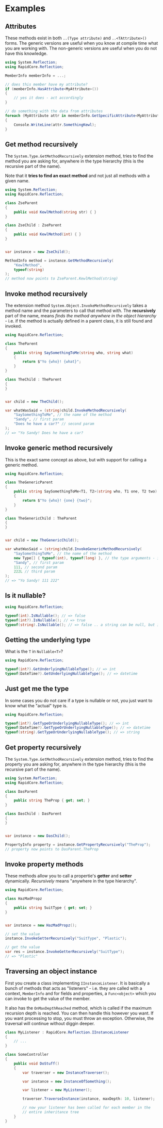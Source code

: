 # Examples

## Attributes

These methods exist in both `..(Type attribute)` and `..<TAttribute>()` forms. The generic versions are useful when you know at compile time what you are working with. The non-generic versions are useful when you do not have this knowledge.

```csharp
using System.Reflection;
using RapidCore.Reflection;

MemberInfo memberInfo = ...;

// does this member have my attribute?
if (memberInfo.HasAttribute<MyAttribute>())
{
    // yes it does - act accordingly
}

// do something with the data from attributes
foreach (MyAttribute attr in memberInfo.GetSpecificAttribute<MyAttribute>())
{
    Console.WriteLine(attr.SomethingKewl);
}
```

## Get method recursively

The `System.Type.GetMethodRecursively` extension method, tries to find the method you are asking for, anywhere in the type hierarchy (this is the recursive part of the name).

Note that it **tries to find an exact method** and not just all methods with a given name.

```csharp
using System.Reflection;
using RapidCore.Reflection;

class ZseParent
{
    public void KewlMethod(string str) { }
}

class ZseChild : ZseParent
{
    public void KewlMethod(int) { }
}


var instance = new ZseChild();

MethodInfo method = instance.GetMethodRecursively(
    "KewlMethod",
    typeof(string)
);
// method now points to ZseParent.KewlMethod(string)
```


## Invoke method recursively

The extension method `System.Object.InvokeMethodRecursively` takes a method name and the parameters to call that method with. The **recursively** part of the name, means _finds the method anywhere in the object hierarchy_ - i.e. if the method is actually defined in a parent class, it is still found and invoked.

```csharp
using RapidCore.Reflection;

class TheParent
{
    public string SaySomethingToMe(string who, string what)
    {
        return $"Yo {who}! {what}";
    }
}

class TheChild : TheParent
{
}


var child = new TheChild();

var whatWasSaid = (string)child.InvokeMethodRecursively(
    "SaySomethingToMe", // the name of the method
    "Sandy", // first param
    "Does he have a car?" // second param
);
// => "Yo Sandy! Does he have a car?
```


## Invoke generic method recursively

This is the exact same concept as above, but with support for calling a generic method.

```csharp
using RapidCore.Reflection;

class TheGenericParent
{
    public string SaySomethingToMe<T1, T2>(string who, T1 one, T2 two)
    {
        return $"Yo {who}! {one} {two}";
    }
}

class TheGenericChild : TheParent
{
}


var child = new TheGenericChild();

var whatWasSaid = (string)child.InvokeGenericMethodRecursively(
    "SaySomethingToMe", // the name of the method
    new Type[] { typeof(int), typeof(long) }, // the type arguments - i.e. <T1, T2>
    "Sandy", // first param
    111, // second param
    222L // third param
);
// => "Yo Sandy! 111 222"
```

## Is it nullable?

```csharp
using RapidCore.Reflection;

typeof(int).IsNullable(); // => false
typeof(int?).IsNullable(); // => true
typeof(string).IsNullable(); // => false .. a string can be null, but is not a Nullable<T>
```

## Getting the underlying type

What is the `T` in `Nullable<T>`?

```csharp
using RapidCore.Reflection;

typeof(int?).GetUnderlyingNullableType(); // => int
typeof(DateTime?).GetUnderlyingNullableType(); // => datetime
```

## Just get me the type

In some cases you do not care if a type is nullable or not, you just want to know what the "actual" type is.

```csharp
using RapidCore.Reflection;

typeof(int?).GetTypeOrUnderlyingNullableType(); // => int
typeof(DateTime?).GetTypeOrUnderlyingNullableType(); // => datetime
typeof(string).GetTypeOrUnderlyingNullableType(); // => string
```

## Get property recursively

The `System.Type.GetMethodRecursively` extension method, tries to find the property you are asking for, anywhere in the type hierarchy (this is the recursive part of the name).


```csharp
using System.Reflection;
using RapidCore.Reflection;

class DasParent
{
    public string TheProp { get; set; }
}

class DasChild : DasParent
{
}


var instance = new DasChild();

PropertyInfo property = instance.GetPropertyRecursively("TheProp");
// property now points to DasParent.TheProp
```


## Invoke property methods

These methods allow you to call a propertie's **getter** and **setter** dynamically. _Recursively_ means "anywhere in the type hierarchy".


```csharp
using RapidCore.Reflection;

class HazMadPropz
{
    public string SuitType { get; set; }
}


var instance = new HazMadPropz();

// set the value
instance.InvokeSetterRecursively("SuitType", "Plastic");

// get the value
var res = instance.InvokeGetterRecursively("SuitType");
// => "Plastic"
```

## Traversing an object instance

First you create a class implementing `IInstanceListener`. It is basically a bunch of methods that acts as "listeners" - i.e. they are called with a context, `MemberInfo` and for fields and properties, a `Func<object>`  which you can invoke to get the value of the member.

It also has the `OnMaxDepthReached` method, which is called if the maximum recursion depth is reached. You can then handle this however you want. If you want processing to stop, you must throw an exception. Otherwise, the traversal will continue without diggin deeper.

```csharp
class MyListener : RapidCore.Reflection.IInstanceListener
{
    // ...
}

class SomeController
{
    public void DoStuff()
    {
        var traverser = new InstanceTraverser();

        var instance = new InstanceOfSomething();

        var listener = new MyListener();

        traverser.TraverseInstance(instance, maxDepth: 10, listener);

        // now your listener has been called for each member in the
        // entire inheritance tree
    }
}
```